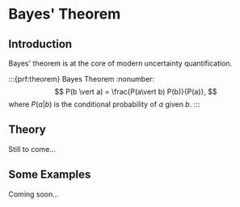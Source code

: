 # Bayes' Theorem

## Introduction

Bayes' theorem is at the core of modern uncertainty quantification.

:::{prf:theorem} Bayes Theorem
:nonumber:
$$
 P(b \vert a) = \frac{P(a\vert b) P(b)}{P(a)},
$$
where $P(a \vert b)$ is the conditional probability of $a$ given $b.$
:::


## Theory

Still to come...

## Some Examples

Coming soon...